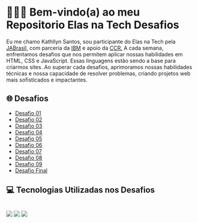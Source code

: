 <h1> 👩🏾‍💻 Bem-vindo(a) ao meu Repositorio Elas na Tech Desafios</h1>
 <p>Eu me chamo Kathllyn Santos, sou participante do Elas na Tech pela <a href="https://jabrasil.org.br/elasnatech23/" target="_blank">JABrasil,</a> com parceria da <a href="https://www.ibm.com/br-pt?utm_content=SRCWW&p1=Search&p4=43700065491227438&p5=e&gclid=CjwKCAjwpJWoBhA8EiwAHZFzfnSDNqSIm0TA8k1wG7aUTtsn-Pfe5bS0GGTJIjKM7XGsfoawnjoP_BoCdhcQAvD_BwE&gclsrc=aw.ds" target="_blank">IBM</a> e apoio da <a href="https://www.grupoccr.com.br/grupo-ccr/trabalhe-conosco/"target="_blank">CCR.</a> 
A cada semana, enfrentamos desafios que nos permitem aplicar nossas habilidades em HTML, CSS e JavaScript. Essas linguagens estão sendo a base para criarmos sites. Ao superar cada desafios, aprimoramos nossas habilidades técnicas e nossa capacidade de resolver problemas, criando projetos web mais sofisticados e impactantes.</p>

<h2> 🌐 Desafios</h2> 

- <a href="https://github.com/KathllynSantos/Elas-Na-Tech-Desafio1" target="_blank">Desafio 01</a>
- <a href="https://github.com/KathllynSantos/Elas-Na-Tech-Desafio2" target="_blank">Desafio 02</a>
- <a href="https://github.com/KathllynSantos/Elas-Na-Tech-Desafio3" target="_black">Desafio 03</a>
- <a href="https://github.com/KathllynSantos/Elas-Na-Tech-Desafio4" target="_black">Desafio 04</a>
- <a href="https://github.com/KathllynSantos/Elas-Na-Tech-Desafio5" target="_black">Desafio 05</a>
- <a href="https://github.com/KathllynSantos/Elas-Na-Tech-Desafio6" target="_black">Desafio 06</a>
- <a href="https://github.com/KathllynSantos/Elas-Na-Tech-Desafio7" target="_black">Desafio 07</a>
- <a href="https://github.com/KathllynSantos/Elas-Na-Tech-Desafio8" target="_black">Desafio 08</a>
- <a href="https://github.com/KathllynSantos/Elas-Na-Tech-Desafio9" target="_black">Desafio 09</a>
- <a href="https://github.com/KathllynSantos/Elas-Na-Tech-Projeto-Final" target="_black">Desafio Final</a>

<h2> 💻 Tecnologias Utilizadas nos Desafios</h2>

<div stayle="display: inline_block"><br/>
<img src= "https://img.shields.io/badge/HTML5-E34F26?style=for-the-badge&logo=html5&logoColor=white"/>
<img src= "https://img.shields.io/badge/CSS3-1572B6?style=for-the-badge&logo=css3&logoColor=white"/>
<img src= "https://img.shields.io/badge/JavaScript-323330?style=for-the-badge&logo=javascript&logoColor=F7DF1E"/>
</div>
